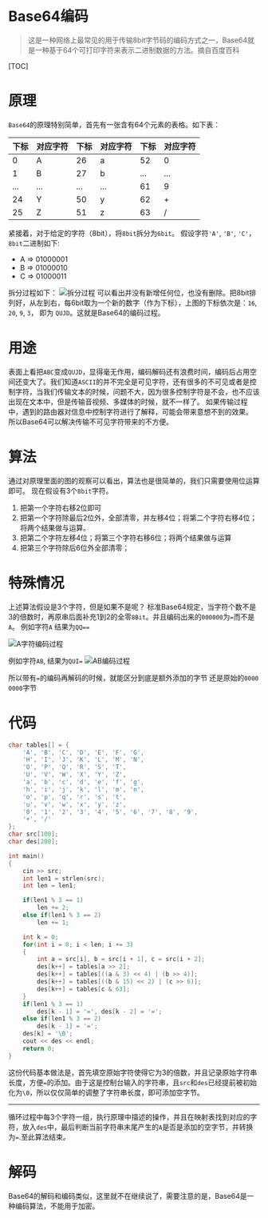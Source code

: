 # Base64编码
> 这是一种网络上最常见的用于传输8bit字节码的编码方式之一，Base64就是一种基于64个可打印字符来表示二进制数据的方法。摘自百度百科

[TOC]
# 原理
`Base64`的原理特别简单，首先有一张含有64个元素的表格。如下表：

|  下标 | 对应字符  |  下标 | 对应字符  |   下标 | 对应字符  |
| ------------ | ------------ | ------------ | ------------ | ------------ | ------------ |
| 0  | A  | 26 | a | 52 | 0 |
| 1  | B  | 27 | b | ... | ... |
| ... | ... | ... | ... | 61 | 9 |
| 24 | Y | 50 | y | 62 | + |
| 25 | Z | 51 | z | 63 | / |

紧接着，对于给定的字符（8bit），将`8bit`拆分为`6bit`。
假设字符`'A'`, `'B'`, `'C'`，`8bit`二进制如下:
- A => 01000001
- B => 01000010
- C => 01000011

拆分过程如下：
![拆分过程](http://aclrp.com/images/blog/3c8TGVMYNHN4a5ETfg3h5iz4az5gRU787DPKQYtK.png "拆分过程")
可以看出并没有新增任何位，也没有删除。把8bit排列好，从左到右，每6bit取为一个新的数字（作为下标），上图的下标依次是：`16`, `20`, `9`, `3`， 即为 `QUJD`。这就是Base64的编码过程。
# 用途
表面上看把`ABC`变成`QUJD`，显得毫无作用，编码解码还有浪费时间，编码后占用空间还变大了。我们知道`ASCII`的并不完全是可见字符，还有很多的不可见或者是控制字符，当我们传输文本的时候，问题不大，因为很多控制字符是不会，也不应该出现在文本中，但是传输音视频、多媒体的时候，就不一样了。
如果传输过程中，遇到的路由器对信息中控制字符进行了解释，可能会带来意想不到的效果。
所以Base64可以解决传输不可见字符带来的不方便。
# 算法
通过对原理里面的图的观察可以看出，算法也是很简单的，我们只需要使用位运算即可。
现在假设有3个`8bit`字符。
1. 把第一个字符右移2位即可
2. 把第一个字符除最后2位外，全部清零，并左移4位；将第二个字符右移4位；将两个结果做与运算。
3. 把第二个字符左移4位；将第三个字符右移6位；将两个结果做与运算
4. 把第三个字符除后6位外全部清零；

# 特殊情况
上述算法假设是3个字符，但是如果不是呢？
标准Base64规定，当字符个数不是3的倍数时，再原串后面补充1到2的全零`8Bit`。并且编码出来的`000000`为`=`而不是`A`。
例如字符`A` 结果为`QQ==`

![A字符编码过程](http://aclrp.com/images/blog/9UaryLXOWjWo3hm5esIDyzV8G47cKU7spanbdsJj.png "A字符编码过程")

例如字符`AB`, 结果为`QUI=`
![AB编码过程](http://aclrp.com/images/blog/9iXjkksokjUZ0xFgj32AmmiShiecDmTV9AxcpZSC.png "AB编码过程")

所以带有`=`的编码再解码的时候，就能区分到底是额外添加的字节 还是原始的`0000 0000`字节
# 代码
```cpp
char tables[] = {
    'A', 'B', 'C', 'D', 'E', 'F', 'G',
    'H', 'I', 'J', 'K', 'L', 'M', 'N',
    'O', 'P', 'Q', 'R', 'S', 'T',
    'U', 'V', 'W', 'X', 'Y', 'Z',
    'a', 'b', 'c', 'd', 'e', 'f', 'g',
    'h', 'i', 'j', 'k', 'l', 'm', 'n',
    'o', 'p', 'q', 'r', 's', 't',
    'u', 'v', 'w', 'x', 'y', 'z',
    '0', '1', '2', '3', '4', '5', '6', '7', '8', '9',
    '+', '/'
};
char src[100];
char des[200];

int main()
{
    cin >> src;
    int len1 = strlen(src);
    int len = len1;

    if(len1 % 3 == 1)
        len += 2;
    else if(len1 % 3 == 2)
        len += 1;

    int k = 0;
    for(int i = 0; i < len; i += 3)
    {
        int a = src[i], b = src[i + 1], c = src[i + 2];
        des[k++] = tables[a >> 2];
        des[k++] = tables[((a & 3) << 4) | (b >> 4)];
        des[k++] = tables[((b & 15) << 2) | (c >> 6)];
        des[k++] = tables[c & 63];
    }
    if(len1 % 3 == 1)
        des[k - 1] = '=', des[k - 2] = '=';
    else if(len1 % 3 == 2)
        des[k - 1] = '=';
    des[k] = '\0';
    cout << des << endl;
    return 0;
}
```

这份代码基本做法是，首先填空原始字符使得它为3的倍数，并且记录原始字符串长度，方便`=`的添加。由于这是控制台输入的字符串，且`src`和`des`已经提前被初始化为`\0`，所以仅仅简单的调整了字符串长度，即可添加空字节。

-----------------
循环过程中每3个字符一组，执行原理中描述的操作，并且在映射表找到对应的字符，放入`des`中，最后判断当前字符串末尾产生的`A`是否是添加的空字节，并转换为`=`.至此算法结束。
# 解码
Base64的解码和编码类似，这里就不在继续说了，需要注意的是，Base64是一种编码算法，不能用于加密。
